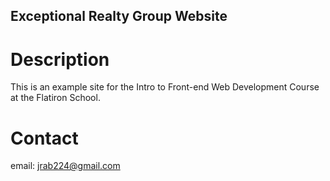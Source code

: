 Exceptional Realty Group Website
---

# Description

This is an example site for the Intro to Front-end Web Development Course at the Flatiron School.

# Contact

email: jrab224@gmail.com
